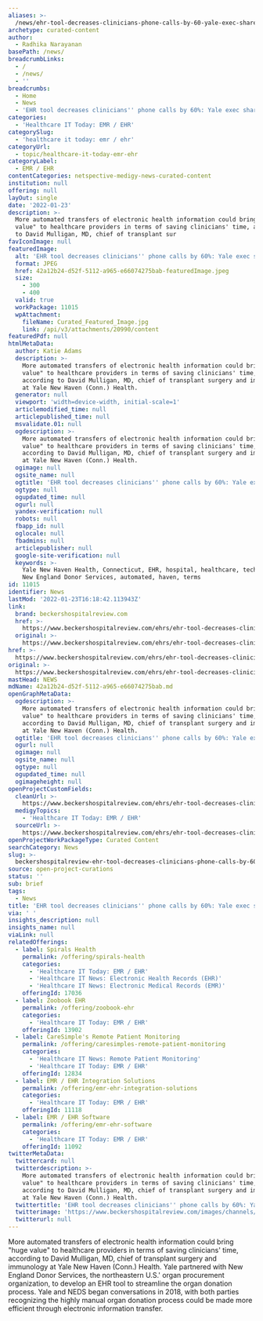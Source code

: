 ```yaml
---
aliases: >-
  /news/ehr-tool-decreases-clinicians-phone-calls-by-60-yale-exec-shares-insights
archetype: curated-content
author:
  - Radhika Narayanan
basePath: /news/
breadcrumbLinks:
  - /
  - /news/
  - ''
breadcrumbs:
  - Home
  - News
  - 'EHR tool decreases clinicians'' phone calls by 60%: Yale exec shares insights'
categories:
  - 'Healthcare IT Today: EMR / EHR'
categorySlug:
  - 'healthcare it today: emr / ehr'
categoryUrl:
  - topic/healthcare-it-today-emr-ehr
categoryLabel:
  - EMR / EHR
contentCategories: netspective-medigy-news-curated-content
institution: null
offering: null
layOut: single
date: '2022-01-23'
description: >-
  More automated transfers of electronic health information could bring "huge
  value" to healthcare providers in terms of saving clinicians' time, according
  to David Mulligan, MD, chief of transplant sur
favIconImage: null
featuredImage:
  alt: 'EHR tool decreases clinicians'' phone calls by 60%: Yale exec shares insights'
  format: JPEG
  href: 42a12b24-d52f-5112-a965-e66074275bab-featuredImage.jpeg
  size:
    - 300
    - 400
  valid: true
  workPackage: 11015
  wpAttachment:
    fileName: Curated_Featured_Image.jpg
    link: /api/v3/attachments/20990/content
featuredPdf: null
htmlMetaData:
  author: Katie Adams
  description: >-
    More automated transfers of electronic health information could bring "huge
    value" to healthcare providers in terms of saving clinicians' time,
    according to David Mulligan, MD, chief of transplant surgery and immunology
    at Yale New Haven (Conn.) Health.
  generator: null
  viewport: 'width=device-width, initial-scale=1'
  articlemodified_time: null
  articlepublished_time: null
  msvalidate.01: null
  ogdescription: >-
    More automated transfers of electronic health information could bring "huge
    value" to healthcare providers in terms of saving clinicians' time,
    according to David Mulligan, MD, chief of transplant surgery and immunology
    at Yale New Haven (Conn.) Health.
  ogimage: null
  ogsite_name: null
  ogtitle: 'EHR tool decreases clinicians'' phone calls by 60%: Yale exec shares insights'
  ogtype: null
  ogupdated_time: null
  ogurl: null
  yandex-verification: null
  robots: null
  fbapp_id: null
  oglocale: null
  fbadmins: null
  articlepublisher: null
  google-site-verification: null
  keywords: >-
    Yale New Haven Health, Connecticut, EHR, hospital, healthcare, technology,
    New England Donor Services, automated, haven, terms
id: 11015
identifier: News
lastMod: '2022-01-23T16:18:42.113943Z'
link:
  brand: beckershospitalreview.com
  href: >-
    https://www.beckershospitalreview.com/ehrs/ehr-tool-decreases-clinicians-phone-calls-by-60-yale-exec-shares-insights.html
  original: >-
    https://www.beckershospitalreview.com/ehrs/ehr-tool-decreases-clinicians-phone-calls-by-60-yale-exec-shares-insights.html
href: >-
  https://www.beckershospitalreview.com/ehrs/ehr-tool-decreases-clinicians-phone-calls-by-60-yale-exec-shares-insights.html
original: >-
  https://www.beckershospitalreview.com/ehrs/ehr-tool-decreases-clinicians-phone-calls-by-60-yale-exec-shares-insights.html
mastHead: NEWS
mdName: 42a12b24-d52f-5112-a965-e66074275bab.md
openGraphMetaData:
  ogdescription: >-
    More automated transfers of electronic health information could bring "huge
    value" to healthcare providers in terms of saving clinicians' time,
    according to David Mulligan, MD, chief of transplant surgery and immunology
    at Yale New Haven (Conn.) Health.
  ogtitle: 'EHR tool decreases clinicians'' phone calls by 60%: Yale exec shares insights'
  ogurl: null
  ogimage: null
  ogsite_name: null
  ogtype: null
  ogupdated_time: null
  ogimageheight: null
openProjectCustomFields:
  cleanUrl: >-
    https://www.beckershospitalreview.com/ehrs/ehr-tool-decreases-clinicians-phone-calls-by-60-yale-exec-shares-insights.html
  medigyTopics:
    - 'Healthcare IT Today: EMR / EHR'
  sourceUrl: >-
    https://www.beckershospitalreview.com/ehrs/ehr-tool-decreases-clinicians-phone-calls-by-60-yale-exec-shares-insights.html
openProjectWorkPackageType: Curated Content
searchCategory: News
slug: >-
  beckershospitalreview-ehr-tool-decreases-clinicians-phone-calls-by-60-yale-exec-shares-insights
source: open-project-curations
status: ''
sub: brief
tags:
  - News
title: 'EHR tool decreases clinicians'' phone calls by 60%: Yale exec shares insights'
via: ' '
insights_description: null
insights_name: null
viaLink: null
relatedOfferings:
  - label: Spirals Health
    permalink: /offering/spirals-health
    categories:
      - 'Healthcare IT Today: EMR / EHR'
      - 'Healthcare IT News: Electronic Health Records (EHR)'
      - 'Healthcare IT News: Electronic Medical Records (EMR)'
    offeringId: 17036
  - label: Zoobook EHR
    permalink: /offering/zoobook-ehr
    categories:
      - 'Healthcare IT Today: EMR / EHR'
    offeringId: 13902
  - label: CareSimple's Remote Patient Monitoring
    permalink: /offering/caresimples-remote-patient-monitoring
    categories:
      - 'Healthcare IT News: Remote Patient Monitoring'
      - 'Healthcare IT Today: EMR / EHR'
    offeringId: 12834
  - label: EMR / EHR Integration Solutions
    permalink: /offering/emr-ehr-integration-solutions
    categories:
      - 'Healthcare IT Today: EMR / EHR'
    offeringId: 11118
  - label: EMR / EHR Software
    permalink: /offering/emr-ehr-software
    categories:
      - 'Healthcare IT Today: EMR / EHR'
    offeringId: 11092
twitterMetaData:
  twittercard: null
  twitterdescription: >-
    More automated transfers of electronic health information could bring "huge
    value" to healthcare providers in terms of saving clinicians' time,
    according to David Mulligan, MD, chief of transplant surgery and immunology
    at Yale New Haven (Conn.) Health.
  twittertitle: 'EHR tool decreases clinicians'' phone calls by 60%: Yale exec shares insights'
  twitterimage: 'https://www.beckershospitalreview.com/images/channels/ehrs/1.jpg'
  twitterurl: null
---
```

<p>More automated transfers of electronic health information could bring "huge value" to healthcare providers in terms of saving clinicians' time, according to David Mulligan, MD, chief of transplant surgery and immunology at Yale New Haven (Conn.) Health.
Yale partnered with New England Donor Services, the northeastern U.S.' organ procurement organization, to develop an EHR tool to streamline the organ donation process.
Yale and NEDS began conversations in 2018, with both parties recognizing the highly manual organ donation process could be made more efficient through electronic information transfer.</p>